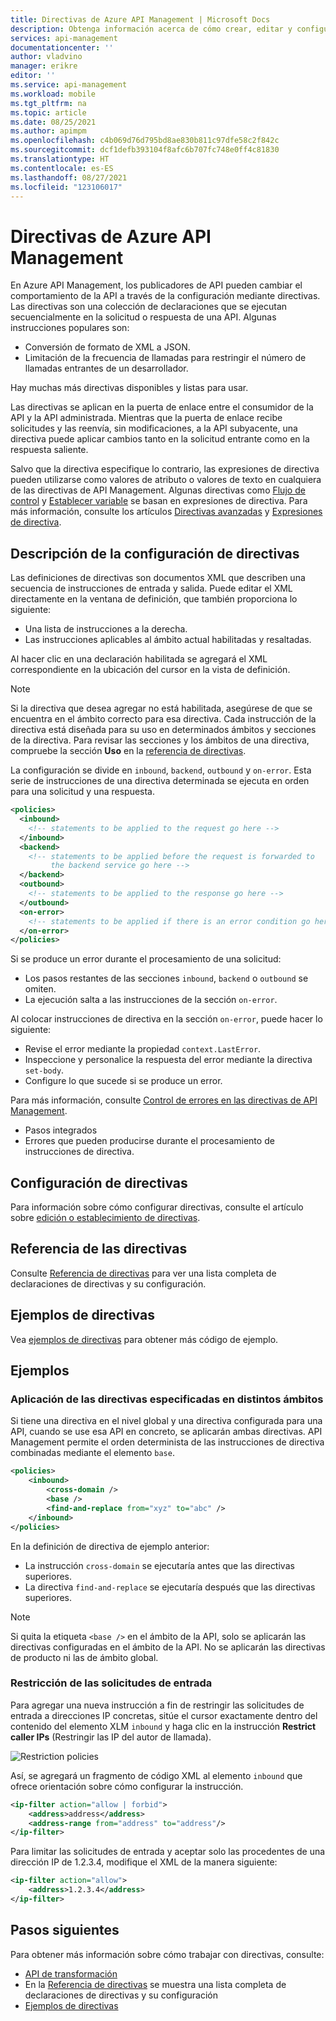 ```yaml
---
title: Directivas de Azure API Management | Microsoft Docs
description: Obtenga información acerca de cómo crear, editar y configurar directivas en Administración de API. Vea ejemplos de código y otros recursos disponibles.
services: api-management
documentationcenter: ''
author: vladvino
manager: erikre
editor: ''
ms.service: api-management
ms.workload: mobile
ms.tgt_pltfrm: na
ms.topic: article
ms.date: 08/25/2021
ms.author: apimpm
ms.openlocfilehash: c4b069d76d795bd8ae830b811c97dfe58c2f842c
ms.sourcegitcommit: dcf1defb393104f8afc6b707fc748e0ff4c81830
ms.translationtype: HT
ms.contentlocale: es-ES
ms.lasthandoff: 08/27/2021
ms.locfileid: "123106017"
---
```

# <a name="policies-in-azure-api-management"></a>Directivas de Azure API Management

En Azure API Management, los publicadores de API pueden cambiar el comportamiento de la API a través de la configuración mediante directivas. Las directivas son una colección de declaraciones que se ejecutan secuencialmente en la solicitud o respuesta de una API. Algunas instrucciones populares son:

* Conversión de formato de XML a JSON.
* Limitación de la frecuencia de llamadas para restringir el número de llamadas entrantes de un desarrollador. 

Hay muchas más directivas disponibles y listas para usar.

Las directivas se aplican en la puerta de enlace entre el consumidor de la API y la API administrada. Mientras que la puerta de enlace recibe solicitudes y las reenvía, sin modificaciones, a la API subyacente, una directiva puede aplicar cambios tanto en la solicitud entrante como en la respuesta saliente.

Salvo que la directiva especifique lo contrario, las expresiones de directiva pueden utilizarse como valores de atributo o valores de texto en cualquiera de las directivas de API Management. Algunas directivas como [Flujo de control][Control flow] y [Establecer variable][Set variable] se basan en expresiones de directiva. Para más información, consulte los artículos [Directivas avanzadas][Advanced policies] y [Expresiones de directiva][Policy expressions].

## <a name="understanding-policy-configuration"></a><a name="sections"> </a>Descripción de la configuración de directivas

Las definiciones de directivas son documentos XML que describen una secuencia de instrucciones de entrada y salida. Puede editar el XML directamente en la ventana de definición, que también proporciona lo siguiente:
* Una lista de instrucciones a la derecha.
* Las instrucciones aplicables al ámbito actual habilitadas y resaltadas.

Al hacer clic en una declaración habilitada se agregará el XML correspondiente en la ubicación del cursor en la vista de definición. 

> [!NOTE]
> Si la directiva que desea agregar no está habilitada, asegúrese de que se encuentra en el ámbito correcto para esa directiva. Cada instrucción de la directiva está diseñada para su uso en determinados ámbitos y secciones de la directiva. Para revisar las secciones y los ámbitos de una directiva, compruebe la sección **Uso** en la [referencia de directivas][Policy Reference].

La configuración se divide en `inbound`, `backend`, `outbound` y `on-error`. Esta serie de instrucciones de una directiva determinada se ejecuta en orden para una solicitud y una respuesta.

```xml
<policies>
  <inbound>
    <!-- statements to be applied to the request go here -->
  </inbound>
  <backend>
    <!-- statements to be applied before the request is forwarded to 
         the backend service go here -->
  </backend>
  <outbound>
    <!-- statements to be applied to the response go here -->
  </outbound>
  <on-error>
    <!-- statements to be applied if there is an error condition go here -->
  </on-error>
</policies> 
```

Si se produce un error durante el procesamiento de una solicitud:
* Los pasos restantes de las secciones `inbound`, `backend` o `outbound` se omiten.
* La ejecución salta a las instrucciones de la sección `on-error`.

Al colocar instrucciones de directiva en la sección `on-error`, puede hacer lo siguiente:
* Revise el error mediante la propiedad `context.LastError`.
* Inspeccione y personalice la respuesta del error mediante la directiva `set-body`.
* Configure lo que sucede si se produce un error. 

Para más información, consulte [Control de errores en las directivas de API Management](./api-management-error-handling-policies.md).
* Pasos integrados
* Errores que pueden producirse durante el procesamiento de instrucciones de directiva. 

## <a name="how-to-configure-policies"></a><a name="scopes"> </a>Configuración de directivas

Para información sobre cómo configurar directivas, consulte el artículo sobre [edición o establecimiento de directivas](set-edit-policies.md).

## <a name="policy-reference"></a>Referencia de las directivas

Consulte [Referencia de directivas](./api-management-policies.md) para ver una lista completa de declaraciones de directivas y su configuración.

## <a name="policy-samples"></a>Ejemplos de directivas

Vea [ejemplos de directivas](./policy-reference.md) para obtener más código de ejemplo.

## <a name="examples"></a>Ejemplos

### <a name="apply-policies-specified-at-different-scopes"></a>Aplicación de las directivas especificadas en distintos ámbitos

Si tiene una directiva en el nivel global y una directiva configurada para una API, cuando se use esa API en concreto, se aplicarán ambas directivas. API Management permite el orden determinista de las instrucciones de directiva combinadas mediante el elemento `base`. 

```xml
<policies>
    <inbound>
        <cross-domain />
        <base />
        <find-and-replace from="xyz" to="abc" />
    </inbound>
</policies>
```

En la definición de directiva de ejemplo anterior:
* La instrucción `cross-domain` se ejecutaría antes que las directivas superiores.
* La directiva `find-and-replace` se ejecutaría después que las directivas superiores. 

>[!NOTE]
> Si quita la etiqueta `<base />` en el ámbito de la API, solo se aplicarán las directivas configuradas en el ámbito de la API. No se aplicarán las directivas de producto ni las de ámbito global.

### <a name="restrict-incoming-requests"></a>Restricción de las solicitudes de entrada

Para agregar una nueva instrucción a fin de restringir las solicitudes de entrada a direcciones IP concretas, sitúe el cursor exactamente dentro del contenido del elemento XLM `inbound` y haga clic en la instrucción **Restrict caller IPs** (Restringir las IP del autor de llamada).

![Restriction policies][policies-restrict]

Así, se agregará un fragmento de código XML al elemento `inbound` que ofrece orientación sobre cómo configurar la instrucción.

```xml
<ip-filter action="allow | forbid">
    <address>address</address>
    <address-range from="address" to="address"/>
</ip-filter>
```

Para limitar las solicitudes de entrada y aceptar solo las procedentes de una dirección IP de 1.2.3.4, modifique el XML de la manera siguiente:

```xml
<ip-filter action="allow">
    <address>1.2.3.4</address>
</ip-filter>
```

## <a name="next-steps"></a>Pasos siguientes

Para obtener más información sobre cómo trabajar con directivas, consulte:

+ [API de transformación](transform-api.md)
+ En la [Referencia de directivas](./api-management-policies.md) se muestra una lista completa de declaraciones de directivas y su configuración
+ [Ejemplos de directivas](./policy-reference.md)   

[Policy Reference]: ./api-management-policies.md
[Product]: api-management-howto-add-products.md
[API]: api-management-howto-add-products.md
[Operation]: ./mock-api-responses.md

[Advanced policies]: ./api-management-advanced-policies.md
[Control flow]: ./api-management-advanced-policies.md#choose
[Set variable]: ./api-management-advanced-policies.md#set-variable
[Policy expressions]: ./api-management-policy-expressions.md

[policies-restrict]: ./media/api-management-howto-policies/api-management-policies-restrict.png
